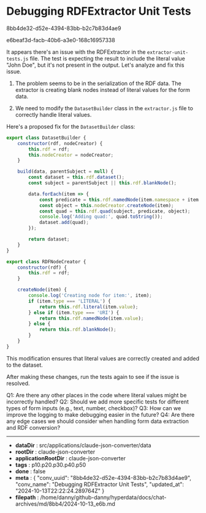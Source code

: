 # Debugging RDFExtractor Unit Tests

8bb4de32-d52e-4394-83bb-b2c7b83d4ae9

e6beaf3d-facb-40b6-a3e0-168c16957338

 It appears there's an issue with the RDFExtractor in the `extractor-unit-tests.js` file. The test is expecting the result to include the literal value "John Doe", but it's not present in the output. Let's analyze and fix this issue.

1. The problem seems to be in the serialization of the RDF data. The extractor is creating blank nodes instead of literal values for the form data.

2. We need to modify the `DatasetBuilder` class in the `extractor.js` file to correctly handle literal values.

Here's a proposed fix for the `DatasetBuilder` class:

```javascript
export class DatasetBuilder {
    constructor(rdf, nodeCreator) {
        this.rdf = rdf;
        this.nodeCreator = nodeCreator;
    }

    build(data, parentSubject = null) {
        const dataset = this.rdf.dataset();
        const subject = parentSubject || this.rdf.blankNode();

        data.forEach(item => {
            const predicate = this.rdf.namedNode(item.namespace + item.term);
            const object = this.nodeCreator.createNode(item);
            const quad = this.rdf.quad(subject, predicate, object);
            console.log('Adding quad:', quad.toString());
            dataset.add(quad);
        });

        return dataset;
    }
}

export class RDFNodeCreator {
    constructor(rdf) {
        this.rdf = rdf;
    }

    createNode(item) {
        console.log('Creating node for item:', item);
        if (item.type === 'LITERAL') {
            return this.rdf.literal(item.value);
        } else if (item.type === 'URI') {
            return this.rdf.namedNode(item.value);
        } else {
            return this.rdf.blankNode();
        }
    }
}
```

This modification ensures that literal values are correctly created and added to the dataset.

After making these changes, run the tests again to see if the issue is resolved.

Q1: Are there any other places in the code where literal values might be incorrectly handled?
Q2: Should we add more specific tests for different types of form inputs (e.g., text, number, checkbox)?
Q3: How can we improve the logging to make debugging easier in the future?
Q4: Are there any edge cases we should consider when handling form data extraction and RDF conversion?

---

* **dataDir** : src/applications/claude-json-converter/data
* **rootDir** : claude-json-converter
* **applicationRootDir** : claude-json-converter
* **tags** : p10.p20.p30.p40.p50
* **done** : false
* **meta** : {
  "conv_uuid": "8bb4de32-d52e-4394-83bb-b2c7b83d4ae9",
  "conv_name": "Debugging RDFExtractor Unit Tests",
  "updated_at": "2024-10-13T22:22:24.289764Z"
}
* **filepath** : /home/danny/github-danny/hyperdata/docs/chat-archives/md/8bb4/2024-10-13_e6b.md